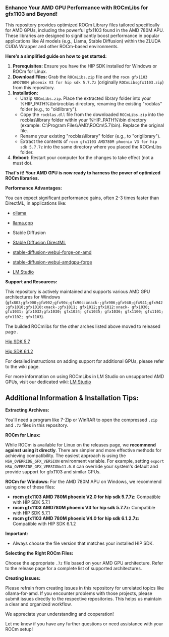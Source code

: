 ### Enhance Your AMD GPU Performance with ROCmLibs for gfx1103 and Beyond!

This repository provides optimized ROCm Library files tailored specifically for AMD GPUs, including the powerful
gfx1103 found in the AMD 780M APU. These libraries are designed to significantly boost performance in popular
applications like AI models (e.g., Llama, Stable Diffusion) within the ZLUDA CUDA Wrapper and other ROCm-based
environments.

**Here's a simplified guide on how to get started:**

1. **Prerequisites:** Ensure you have the HIP SDK installed for Windows or ROCm for Linux.
2. **Download Files:** Grab the `ROCmLibs.zip` file and the `rocm gfx1103 AMD780M phoenix V3 for hip sdk 5.7.7z`  (originally
`ROCmLibsgfx1103.zip`) from this repository.
3. **Installation:**
    * Unzip `ROCmLibs.zip`. Place the extracted library folder into your %HIP_PATH%\bin\rocblas directory,
renaming the existing "rocblas" folder (e.g., to "oldlibrary").
    * Copy the `rocblas.dll` file from the downloaded `ROCmLibs.zip`  into the rocblas\library folder within your
%HIP_PATH%\bin directory (example: C:\Program Files\AMD\ROCm\5.7\bin). Replace the original file.
    * Rename your existing "rocblas\library" folder (e.g., to "origlibrary").
    * Extract the contents of `rocm gfx1103 AMD780M phoenix V3 for hip sdk 5.7.7z` into the same directory where you placed  the ROCmLibs
folder.
4. **Reboot:** Restart your computer for the changes to take effect (not a must do).

**That's it! Your AMD GPU is now ready to harness the power of optimized ROCm libraries.**

**Performance Advantages:**

You can expect significant performance gains, often 2-3 times faster than DirectML, in applications like:

* [ollama](https://github.com/likelovewant/ollama-for-amd)
* [llama.cpp](https://github.com/ggerganov/llama.cpp)
* Stable Diffusion
* [Stable Diffusion DirectML](https://github.com/lshqqytiger/stable-diffusion-webui-amdgpu)
* [stable-diffusion-webui-forge-on-amd](https://github.com/likelovewant/stable-diffusion-webui-forge-on-amd)
* [stable-diffusion-webui-amdgpu-forge](https://github.com/lshqqytiger/stable-diffusion-webui-amdgpu-forge)

* [ LM Studio](https://github.com/likelovewant/ROCmLibs-for-gfx1103-AMD780M-APU/wiki/Unlock-LM-Studio-on-Any-AMD-GPU-with-ROCm-Guide)

 **Support and Resources:**

This repository is actively maintained and supports various AMD GPU architectures for Windows (`gfx803;gfx900;gfx902;gfx90c;gfx90c:xnack-;gfx906;gfx940;gfx941;gfx942;gfx1010;gfx1010:xnack-;gfx1011; gfx1012;gfx1012:xnack-
gfx1030; gfx1031; gfx1032;gfx1030; gfx1034; gfx1035; gfx1036; gfx1100; gfx1101; gfx1102; gfx1103`). 

The builded ROCmlibs for the other arches listed above moved to released page .

[Hip SDK 5.7](https://github.com/likelovewant/ROCmLibs-for-gfx1103-AMD780M-APU/releases/tag/v0.5.7)

[Hip SDK 6.1.2](https://github.com/likelovewant/ROCmLibs-for-gfx1103-AMD780M-APU/releases/tag/v0.6.1.2)

For detailed
instructions on adding support for additional GPUs, please refer to the wiki page.

For more information on using ROCmLibs in LM Studio on unsupported AMD GPUs, visit our dedicated wiki:
[ LM Studio](https://github.com/likelovewant/ROCmLibs-for-gfx1103-AMD780M-APU/wiki/Unlock-LM-Studio-on-Any-AMD-GPU-with-ROCm-Guide)




## Additional Information & Installation Tips:

**Extracting Archives:**

You'll need a program like 7-Zip or WinRAR to open the compressed `.zip` and `.7z` files in this repository.


**ROCm for Linux:**

While ROCm is available for Linux on the releases page, we **recommend against using it directly**.  There are simpler and more
effective methods for achieving compatibility. The easiest approach is using the `HSA_OVERRIDE_GFX_VERSION`
environment variable. For example, setting `export HSA_OVERRIDE_GFX_VERSION=11.0.0` can override your system's
default and provide support for gfx1103 and similar GPUs.

**ROCm for Windows:**
For the AMD 780M APU on Windows, we recommend using one of these files:

* **rocm gfx1103 AMD 780M phoenix V2.0 for hip sdk 5.7.7z:** Compatible with HIP SDK 5.7.1
* **rocm gfx1103 AMD780M phoenix V3 for hip sdk 5.7.7z:**  Compatible with HIP SDK 5.7.1
* **rocm gfx1103 AMD 780M phoenix V4.0 for hip sdk 6.1.2.7z:** Compatible with HIP SDK 6.1.2


**Important:**

* Always choose the file version that matches your installed HIP SDK.

 **Selecting the Right ROCm Files:**


Choose the appropriate `.7z` file based on your AMD GPU architecture. Refer to the release page for a complete list of
supported architectures.



**Creating Issues:**


Please refrain from creating issues in this repository for unrelated topics like ollama-for-amd. If you encounter
problems with those projects, please submit issues directly to the respective repositories. This helps us
maintain a clear and organized workflow.

We appreciate your understanding and cooperation!

Let me know if you have any further questions or need assistance with your ROCm setup!
